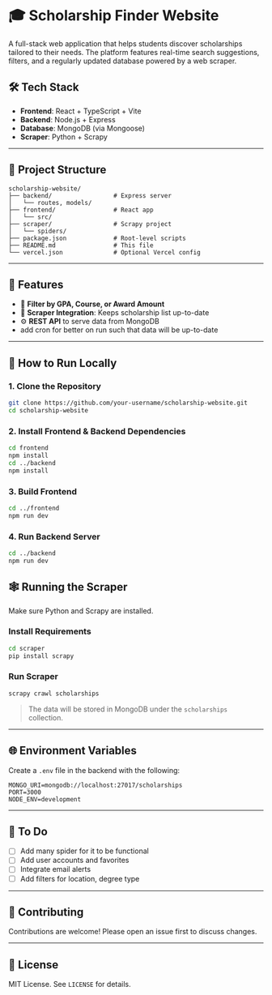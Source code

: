 # 🎓 Scholarship Finder Website

A full-stack web application that helps students discover scholarships tailored to their needs. The platform features real-time search suggestions, filters, and a regularly updated database powered by a web scraper.

## 🛠️ Tech Stack

- **Frontend**: React + TypeScript + Vite
- **Backend**: Node.js + Express
- **Database**: MongoDB (via Mongoose)
- **Scraper**: Python + Scrapy

---

## 📂 Project Structure

```
scholarship-website/
├── backend/                 # Express server
│   └── routes, models/
├── frontend/                # React app
│   └── src/
├── scraper/                 # Scrapy project
│   └── spiders/
├── package.json             # Root-level scripts
├── README.md                # This file
└── vercel.json              # Optional Vercel config
```

---

## 🚀 Features

- 🎯 **Filter by GPA, Course, or Award Amount**
- 🔄 **Scraper Integration**: Keeps scholarship list up-to-date
- ⚙️ **REST API** to serve data from MongoDB
- add cron for better on run such that data will be up-to-date

---

## 🧪 How to Run Locally

### 1. Clone the Repository

```bash
git clone https://github.com/your-username/scholarship-website.git
cd scholarship-website
```

### 2. Install Frontend & Backend Dependencies

```bash
cd frontend
npm install
cd ../backend
npm install
```

### 3. Build Frontend

```bash
cd ../frontend
npm run dev
```

### 4. Run Backend Server

```bash
cd ../backend
npm run dev
```

## 🕸️ Running the Scraper

Make sure Python and Scrapy are installed.

### Install Requirements

```bash
cd scraper
pip install scrapy
```

### Run Scraper

```bash
scrapy crawl scholarships
```

> The data will be stored in MongoDB under the `scholarships` collection.

---

## 🌐 Environment Variables

Create a `.env` file in the backend with the following:

```
MONGO_URI=mongodb://localhost:27017/scholarships
PORT=3000
NODE_ENV=development
```

---

## 📌 To Do

- [ ] Add many spider for it to be functional
- [ ] Add user accounts and favorites
- [ ] Integrate email alerts
- [ ] Add filters for location, degree type

---

## 🤝 Contributing

Contributions are welcome! Please open an issue first to discuss changes.

---

## 📄 License

MIT License. See `LICENSE` for details.
